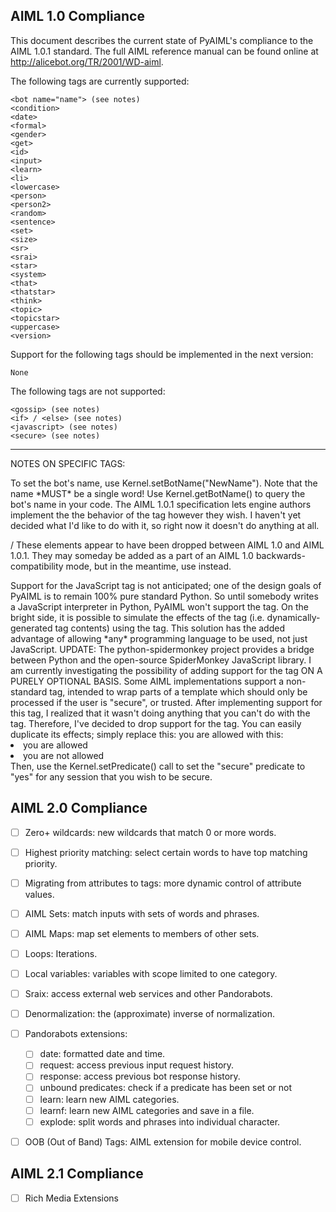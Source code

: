 ## AIML 1.0 Compliance

This document describes the current state of PyAIML's compliance
to the AIML 1.0.1 standard.  The full AIML reference manual can be
found online at http://alicebot.org/TR/2001/WD-aiml.

The following tags are currently supported:

	<bot name="name"> (see notes)
	<condition>
	<date>
	<formal>
	<gender>
	<get>
	<id>
	<input>
	<learn>
	<li>
	<lowercase>
	<person>
	<person2>
	<random>
	<sentence>
	<set>
	<size>
	<sr>
	<srai>
	<star>
	<system>
	<that>
	<thatstar>
	<think>
	<topic>
	<topicstar>
	<uppercase>
	<version>

Support for the following tags should be implemented in the next version:

	None

The following tags are not supported:

	<gossip> (see notes)
	<if> / <else> (see notes)
	<javascript> (see notes)
	<secure> (see notes)

------------------------------------------------------------------

NOTES ON SPECIFIC TAGS:

<bot name="name">
To set the bot's name, use Kernel.setBotName("NewName").  Note that the
name *MUST* be a single word!  Use Kernel.getBotName() to query the bot's
name in your code.

<gossip>
The AIML 1.0.1 specification lets engine authors implement the the behavior
of the <gossip> tag however they wish.  I haven't yet decided what I'd like
to do with it, so right now it doesn't do anything at all.

<if> / <else>
These elements appear to have been dropped between AIML 1.0 and AIML 1.0.1.
They may someday be added as a part of an AIML 1.0 backwards-compatibility
mode, but in the meantime, use <condition> instead.

<javascript>
Support for the JavaScript tag is not anticipated; one of the design
goals of PyAIML is to remain 100% pure standard Python.  So until
somebody writes a JavaScript interpreter in Python, PyAIML won't
support the <javascript> tag.  On the bright side, it is possible
to simulate the effects of the <javascript> tag (i.e. dynamically-
generated tag contents) using the <system mode="sync"> tag.  This
solution has the added advantage of allowing *any* programming
language to be used, not just JavaScript.
UPDATE: The python-spidermonkey project provides a bridge between Python
and the open-source SpiderMonkey JavaScript library.  I am currently
investigating the possibility of adding support for the <javascript>
tag ON A PURELY OPTIONAL BASIS.

<secure>
Some AIML implementations support a non-standard <secure> tag, intended to
wrap parts of a template which should only be processed if the user is
"secure", or trusted.  After implementing support for this tag, I realized
that it wasn't doing anything that you can't do with the <condition> tag.
Therefore, I've decided to drop support for the <secure> tag.  You can
easily duplicate its effects; simply replace this:
	<secure error="you're not allowed">you are allowed</secure>
with this:
	<condition name="secure">
		<li value="yes">you are allowed</li>
		<li>you are not allowed</li>
	</condition>
Then, use the Kernel.setPredicate() call to set the "secure" predicate to
"yes" for any session that you wish to be secure.

## AIML 2.0 Compliance

- [ ] Zero+ wildcards: new wildcards that match 0 or more words.
- [ ] Highest priority matching: select certain words to have top matching priority.
- [ ] Migrating from attributes to tags: more dynamic control of attribute values.
- [ ] AIML Sets: match inputs with sets of words and phrases.
- [ ] AIML Maps: map set elements to members of other sets.
- [ ] Loops: Iterations.
- [ ] Local variables: variables with scope limited to one category.
- [ ] Sraix: access external web services and other Pandorabots.
- [ ] Denormalization: the (approximate) inverse of normalization.
- [ ] Pandorabots extensions:
	- [ ] date: formatted date and time.
	- [ ] request: access previous input request history.
	- [ ] response: access previous bot response history.
	- [ ] unbound predicates: check if a predicate has been set or not
	- [ ] learn: learn new AIML categories.
	- [ ] learnf: learn new AIML categories and save in a file.
	- [ ] explode: split words and phrases into individual character.
- [ ] OOB (Out of Band) Tags: AIML extension for mobile device control.


## AIML 2.1 Compliance 

- [ ] Rich Media Extensions
